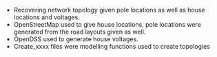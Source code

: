 - Recovering network topology given pole locations as well as house locations and voltages. 
- OpenStreetMap used to give house locations, pole locations were generated from the road layouts given as well.
- OpenDSS used to generate house voltages.
- Create_xxxx files were modelling functions used to create topologies
